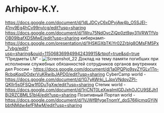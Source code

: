 # Arhipov-K.Y.
https://docs.google.com/document/d/1dLJDCyC6xDPvjAw4b_O5SJEI-41ny9Eg4hCv99nylcg/edit?usp=sharing
https://docs.google.com/document/d/1Wru75NdOvcZiQp0zt9ay31VRWTfVoOB09lbafXDSMwE/edit?usp=sharing
киберкамп- https://docs.google.com/presentation/d/1HSKGXbTKiYr02Zrblg8OMsFM5Px_7vbg/edit?usp=sharing&ouid=115068369949942439915&rtpof=true&sd=true
"Предметы LN" - ![Screenshot_22](https://github.com/user-attachments/assets/de7070ea-b3b1-45f6-8e7d-d333fd5bb84b)
Доклад на тему памяти погибших при исполнении служебных обязанностей сотрудников органов внутренних дел России - https://docs.google.com/document/d/1a0PQPjo9syZYGLv1Tn-RcbqKqqDOdxrVuKRwibJAPD0/edit?usp=sharing
CyberCamp world - https://docs.google.com/document/d/1G7yAWrkj_LJpxVNdovZPl-QKIlr5s0FSQw1f0DuTgXw/edit?usp=sharing
Степик world - https://docs.google.com/document/d/1rjCNT0LeXwaImIGDJxhOJCU9SEJh1Bj2RZCBMLS1bl4/edit?usp=sharing
Позитивный Портал world - https://docs.google.com/document/d/1VJWfBfygeTnomY_doS766jcmqGYjNbbtNMdw4efFMwM/edit?usp=sharing
